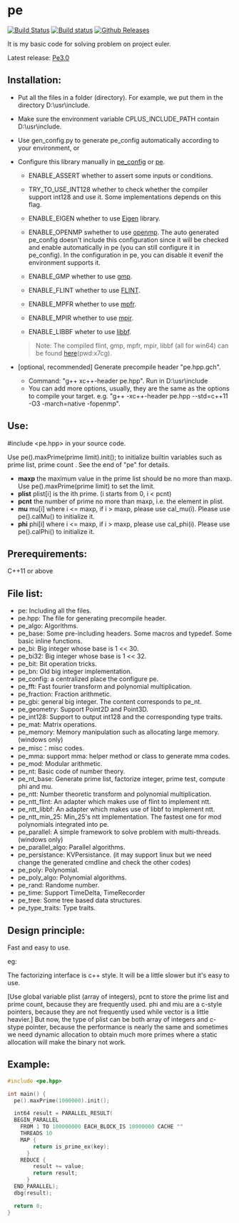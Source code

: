 pe
==

[![Build Status](https://travis-ci.org/baihacker/pe.svg?branch=master)](https://travis-ci.org/baihacker/pe)
[![Build status](https://ci.appveyor.com/api/projects/status/scaji00tde2gb7uy?svg=true)](https://ci.appveyor.com/project/baihacker/pe)
[![Github Releases](https://img.shields.io/github/release/baihacker/pe.svg)](https://github.com/baihacker/pe/releases)

It is my basic code for solving problem on project euler.

Latest release: [Pe3.0](https://github.com/baihacker/pe/releases)

Installation:
-------------
* Put all the files in a folder (directory). For example, we put them in the directory D:\usr\include.
* Make sure the environment variable CPLUS_INCLUDE_PATH contain D:\usr\include.
* Use gen_config.py to generate pe_config automatically according to your environment, or
* Configure this library manually in [pe_config](https://github.com/baihacker/pe/blob/master/pe_config) or [pe](https://github.com/baihacker/pe/blob/master/pe). 
  * ENABLE_ASSERT whether to assert some inputs or conditions.
  
  * TRY_TO_USE_INT128 whether to check whether the compiler support int128 and use it. Some implementations depends on this flag.
  
  * ENABLE_EIGEN whether to use [Eigen](http://eigen.tuxfamily.org/index.php?title=Main_Page) library.
  
  * ENABLE_OPENMP swhether to use [openmp](http://www.openmp.org). The auto generated pe_config doesn't include this configuration since it will be checked and enable automatically in pe (you can still configure it in pe_config). In the configuration in pe, you can disable it evenif the environment supports it.
  
  * ENABLE_GMP whether to use [gmp](https://gmplib.org).
  
  * ENABLE_FLINT whether to use [FLINT](http://www.flintlib.org).
  
  * ENABLE_MPFR whether to use [mpfr](https://www.mpfr.org).
  
  * ENABLE_MPIR whether to use [mpir](http://mpir.org).
  
  * ENABLE_LIBBF wheter to use [libbf](https://bellard.org/libbf).
  
  > Note: The compiled flint, gmp, mpfr, mpir, libbf (all for win64) can be found [here](https://pan.baidu.com/s/1OI-vk3JJevYphIsFoNg_vA)(pwd:x7cg).

* [optional, recommended] Generate precompile header "pe.hpp.gch".
  * Command: "g++ xc++-header pe.hpp". Run in D:\usr\include
  * You can add more options, usually, they are the same as the options to compile your target. e.g. "g++ -xc++-header pe.hpp --std=c++11 -O3 -march=native -fopenmp".

Use:
----
#include <pe.hpp> in your source code.

Use pe().maxPrime(prime limit).init(); to initialize builtin variables such as prime list, prime count . See the end of "pe" for details.

* **maxp** the maximum value in the prime list should be no more than maxp. Use pe().maxPrime(prime limit) to set the limit.
* **plist** plist[i] is the ith prime. (i starts from 0, i < pcnt)
* **pcnt** the number of prime no more than maxp, i.e. the element in plist.
* **mu** mu[i] where i <= maxp, if i > maxp, please use cal_mu(i). Please use pe().calMu() to initialize it.
* **phi** phi[i] where i <= maxp, if i > maxp, please use cal_phi(i). Please use pe().calPhi() to initialize it.

Prerequirements:
----------------
C++11 or above

File list:
-----------
* pe: Including all the files.
* pe.hpp: The file for generating precompile header.
* pe_algo: Algorithms.
* pe_base: Some pre-including headers. Some macros and typedef. Some basic inline functions.
* pe_bi: Big integer whose base is 1 << 30.
* pe_bi32: Big integer whose base is 1 << 32.
* pe_bit: Bit operation tricks.
* pe_bn: Old big integer implementation.
* pe_config: a centralized place the configure pe.
* pe_fft: Fast fourier transform and polynomial multiplication.
* pe_fraction: Fraction arithmetic.
* pe_gbi: general big integer. The content corresponds to pe_nt.
* pe_geometry: Support Point2D and Point3D.
* pe_int128: Support to output int128 and the corresponding type traits.
* pe_mat: Matrix operations.
* pe_memory: Memory manipulation such as allocating large memory. (windows only)
* pe_misc：misc codes.
* pe_mma: support mma: helper method or class to generate mma codes.
* pe_mod: Modular arithmetic.
* pe_nt: Basic code of number theory.
* pe_nt_base: Generate prime list, factorize integer, prime test, compute phi and mu.
* pe_ntt: Number theoretic transform and polynomial multiplication.
* pe_ntt_flint: An adapter which makes use of flint to implement ntt.
* pe_ntt_libbf: An adapter which makes use of libbf to implement ntt.
* pe_ntt_min_25: Min_25's ntt implementation. The fastest one for mod polynomials integrated into pe.
* pe_parallel: A simple framework to solve problem with multi-threads. (windows only)
* pe_parallel_algo: Parallel algorithms.
* pe_persistance: KVPersistance. (it may support linux but we need change the generated cmdline and check the other codes)
* pe_poly: Polynomial.
* pe_poly_algo: Polynomial algorithms.
* pe_rand: Randome number.
* pe_time: Support TimeDelta, TimeRecorder
* pe_tree: Some tree based data structures.
* pe_type_traits: Type traits.

Design principle:
--------------------
Fast and easy to use.

eg:

The factorizing interface is c++ style. It will be a little slower but it's easy to use.

[Use global variable plist (array of integers), pcnt to store the prime list and prime count, because they are frequently used. phi and miu are a c-style pointers, because they are not frequently used while vector<int> is a little heavier.] But now, the type of plist can be both array of integers and c-stype pointer, because the performance is nearly the same and sometimes we need dynamic allocation to obtain much more primes where a static allocation will make the binary not work.

Example:
--------
```cpp
#include <pe.hpp>

int main() {
  pe().maxPrime(1000000).init();

  int64 result = PARALLEL_RESULT(
  BEGIN_PARALLEL
    FROM 1 TO 100000000 EACH_BLOCK_IS 10000000 CACHE ""
    THREADS 10
    MAP {
        return is_prime_ex(key);
      }
    REDUCE {
        result += value;
        return result;
      }
  END_PARALLEL);
  dbg(result);

  return 0;
}
```
